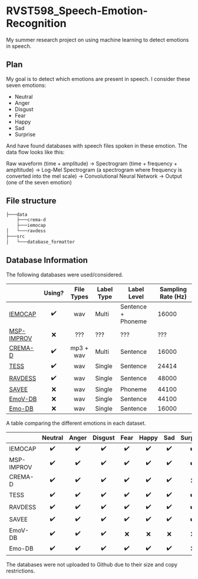 # RVST598_Speech-Emotion-Recognition

My summer research project on using machine learning to detect emotions in speech.

## Plan

My goal is to detect which emotions are present in speech. I consider these seven
emotions:

- Neutral
- Anger
- Disgust
- Fear
- Happy
- Sad
- Surprise

And have found databases with speech files spoken in these emotion. The data flow looks like this:

Raw waveform (time + amplitude) -> Spectrogram (time + frequency + ampltitude) -> Log-Mel Spectrogram (a spectrogram where frequency is converted into the mel scale) -> Convolutional Neural Network -> Output (one of the seven emotion)

## File structure

```bash
├───data
    ├───crema-d
    ├───iemocap
│   └───ravdess
├───src
│   └───database_formatter
```

## Database Information

The following databases were used/considered.

|            |       Using?       | File Types | Label Type | Label Level        | Sampling Rate (Hz) |
|------------|:------------------:|:----------:|------------|--------------------|--------------------|
| [IEMOCAP](https://sail.usc.edu/iemocap)                                          | :heavy_check_mark: | wav        | Multi      | Sentence + Phoneme | 16000              |
| [MSP-IMPROV](https://ecs.utdallas.edu/research/researchlabs/msp-lab/MSP-Improv.html) |         :x:        | ???        | ???        | ???                | ???                |
| [CREMA-D](https://github.com/CheyneyComputerScience/CREMA-D)                      | :heavy_check_mark: | mp3 + wav  | Multi      | Sentence           | 16000              |
| [TESS](https://tspace.library.utoronto.ca/handle/1807/24487)                   | :heavy_check_mark: | wav        | Single     | Sentence           | 24414              |
| [RAVDESS](https://smartlaboratory.org/ravdess)                                    | :heavy_check_mark: | wav        | Single     | Sentence           | 48000              |
| [SAVEE](http://kahlan.eps.surrey.ac.uk/savee/Database.html)                     |         :x:        | wav        | Single     | Phoneme            | 44100              |
| [EmoV-DB](https://github.com/numediart/EmoV-DB)                                   |         :x:        | wav        | Single     | Sentence           | 44100              |
| [Emo-DB](http://emodb.bilderbar.info/index-1280.html)                            |         :x:        | wav        | Single     | Sentence           | 16000              |

A table comparing the different emotions in each dataset.

|            |  Neutral |   Anger  |  Disgust |   Fear   |   Happy  |    Sad   | Surprise |   Calm   | Excitement | Frustration |  Amused  |  Sleepy  |  Bored  |
|------------|:--------:|:--------:|:--------:|:--------:|:--------:|:--------:|:--------:|:--------:|:----------:|:----------:|:--------:|:--------:|:--------:|
| IEMOCAP    | :heavy_check_mark: | :heavy_check_mark: | :heavy_check_mark: | :heavy_check_mark: | :heavy_check_mark: | :heavy_check_mark: | :heavy_check_mark: | :x: |  :heavy_check_mark:  | :heavy_check_mark:   | :x: | :x: | :x: |
| MSP-IMPROV | :heavy_check_mark: | :heavy_check_mark: | :heavy_check_mark: | :heavy_check_mark: | :heavy_check_mark: | :heavy_check_mark: | :heavy_check_mark: | :x: | :x:   | :x:   | :x: | :x: | :x: |
| CREMA-D    | :heavy_check_mark: | :heavy_check_mark: | :heavy_check_mark: | :heavy_check_mark: | :heavy_check_mark: | :heavy_check_mark: | :x: | :x: | :x:   | :x:   | :x: | :x: | :x: |
| TESS       | :heavy_check_mark: | :heavy_check_mark: | :heavy_check_mark: | :heavy_check_mark: | :heavy_check_mark: | :heavy_check_mark: | :heavy_check_mark: | :x: | :x:   | :x:   | :x: | :x: | :x: |
| RAVDESS    | :heavy_check_mark: | :heavy_check_mark: | :heavy_check_mark: | :heavy_check_mark: | :heavy_check_mark: | :heavy_check_mark: | :heavy_check_mark: | :heavy_check_mark: | :x:   | :x:   | :x: | :x: | :x: |
| SAVEE      | :heavy_check_mark: | :heavy_check_mark: | :heavy_check_mark: | :heavy_check_mark: | :heavy_check_mark: | :heavy_check_mark: | :heavy_check_mark: | :x: | :x:   | :x:   | :x: | :x: | :x: |
| EmoV-DB    | :heavy_check_mark: | :heavy_check_mark: | :heavy_check_mark: | :x: | :x: | :x: | :x: | :x: | :x:   | :x:   | :heavy_check_mark: | :heavy_check_mark: | :x: |
| Emo-DB     | :heavy_check_mark: | :heavy_check_mark: | :heavy_check_mark: | :heavy_check_mark: | :heavy_check_mark: | :heavy_check_mark: | :x: | :x: | :x:   | :x:   | :x: | :x: | :heavy_check_mark: 

The databases were not uploaded to Github due to their size and copy restrictions.
